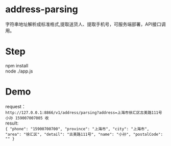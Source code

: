 # address-parsing
字符串地址解析成标准格式,提取送货人、提取手机号，可服务端部署，API接口调用。

# Step
npm install <br/>
node ./app.js

# Demo
request：<br/>
`http://127.0.0.1:8866/v1/address/parsing?address=上海市徐汇区古美路111号 小孙 159007007005 收 `<br/>
result:<br/>
`{
    "phone": "15900700700",
    "province": "上海市",
    "city": "上海市",
    "area": "徐汇区",
    "detail": "古美路111号",
    "name": "小孙",
    "postalCode": ""
}`

